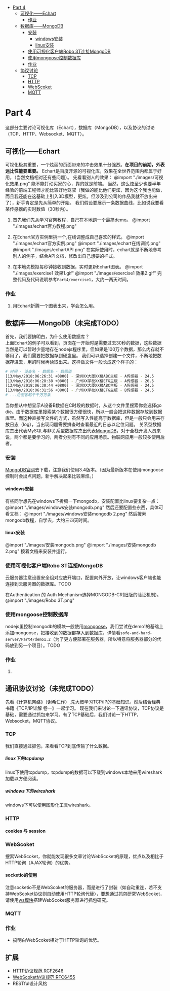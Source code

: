 <!-- @import "[TOC]" {cmd="toc" depthFrom=1 depthTo=6 orderedList=false} -->

<!-- code_chunk_output -->

* [Part 4](#part-4)
	* [可视化——Echart](#可视化echart)
		* [作业](#作业)
	* [数据库——MongoDB](#数据库mongodb)
		* [安装](#安装)
			* [windows安装](#windows安装)
			* [linux安装](#linux安装)
		* [使用可视化客户端Robo 3T连接MongoDB](#使用可视化客户端robo-3t连接mongodb)
		* [使用mongoose控制数据库](#使用mongoose控制数据库)
		* [作业](#作业-1)
	* [协议讨论](#协议讨论)
		* [TCP](#tcp)
		* [HTTP](#http)
		* [WebScoket](#WebScoket)
		* [MQTT](#mqtt)

<!-- /code_chunk_output -->
# Part 4 
这部分主要讨论可视化库（Echart），数据库（MongoDB），以及协议的讨论（TCP、HTTP、Websocket、MQTT）。

## 可视化——Echart
可视化极其重要，一个炫丽的页面带来的冲击效果十分强烈。__在项目的前期，外表远比性能要重要。__ Echart是百度开源的可视化库，效果在全世界范围内都属于好用，（当然文档相对还有些问题）。
先看看别人的效果： 
@import "./images/可视化效果.png"
能不能打动买家的心，靠的就是前端。
当然，这么炫至少也要半年经验的前端工程师才能比较好地驾驭（我做的能比他们更炫，因为这个我也能做，而且我还能在这基础上引入3D模型，更炫。但涉及到公司的作品我就不放出来了），新手肯定是先从简单的开始。
我们假设要展示一条数据曲线，比如说我要看某传感器的实时数值（30秒内）。

1. 首先我们先从学习官网教程，自己在本地跑一个最简demo。
@import "./images/echart官方教程.png"

2. 在Echart官方实例里挑一个,在线调整成自己喜欢的样式。
@import "./images/echart官方实例.png"
@import "./images/echart在线调试.png"
@import "./images/echartAPI.png"
在实际使用时，echart就是不断地参考别人的例子，结合API文档，修改出自己想要的样式。

3. 在本地先模拟每秒钟接收到数据，实时更新Echart图表。
@import "./images/exercise1 效果1.gif"
@import "./images/exercise1 效果2.gif"
完整代码及代码说明参考`Part4/exercise1`，大约一两天时间。
### 作业
1. 用Echart折腾一个图表出来，学会怎么用。

## 数据库——MongoDB（未完成TODO）
首先，我们要搞明白，为什么使用数据库？  
上面Echart的例子可以看到，页面在一开始时是需要过去30秒的数据，这些数据当然是可以暂时少量地存在nodejs程序里，但如果是100万个数据，那么内存就不够用了，我们需要把数据存到硬盘里。
我们可以选择创建一个文件，不断地把数据存进去，用的时候再读取出来。这样做文件一般长成这个样子的：
```bash
# 时间 - 设备名 - 数据名 - 数据值
[13/May/2018:06:26:31 +0800] - 深圳XX大厦XX楼ABC主板 - A传感器 - 24.5
[13/May/2018:06:28:38 +0800] - 广州XX学校XX楼EFG主板 - A传感器 - 26.5
[13/May/2018:06:30:44 +0800] - 深圳XX大厦XX楼ABC主板 - A传感器 - 24.5
[13/May/2018:06:31:56 +0800] - 广州XX学校XX楼EFG主板 - B传感器 - 24.5
# ...后面省略千千万万条
```
当你想从中想显示A设备B数据在C时段的数据时，从这个文件里搜索你会选择go die。由于数据库里搜索某个数据很方便很快，所以一般会把这种数据存放到数据库里。而这种直接写文件的方式，虽然写入性能高于数据库，但是一般只会用来存放日志（log），当出现问题需要排查时查看最近的日志以定位问题。
关系型数据库杰出代表MySQL与非关系型数据库杰出代表[MongoDB](https://www.mongodb.com/)，对于全栈开发人员来说，两个都是要学习的，两者分别有不同的应用场景。物联网应用一般较多使用后者。
### 安装
[MongoDB官网](https://www.mongodb.com/)去下载，注意我们使用3.4版本。（因为最新版本在使用mongoose控制时会出点问题，新手解决起来比较麻烦。）
#### windows安装
有些同学想先在windows下折腾一下mongodb，安装配置比linux要复杂一点：
@import "./images/windows安装mongodb.png"
然后还要配置些东西，具体可看文档：
@import "./images/windows安装mongodb 2.png"
然后搜索mongodb教程，自学去，大约三四天时间。
#### linux安装
@import "./images/安装mongodb.png"
@import "./images/安装mongodb 2.png"
按着文档来安装并运行。
### 使用可视化客户端Robo 3T连接MongoDB
云服务器注意设置安全组对应放开端口，配置向外开放，让windows客户端也能连接到云服务器的数据库。TODO

在Authentication 的 Auth Mechanism选择MONGODB-CR(旧版的验证机制)。
@import "./images/Robo 3T.png"

### 使用mongoose控制数据库
nodejs里控制mongodb的模块一般使用[mongoose](https://github.com/Automattic/mongoose)，我们尝试在demo1的基础上添加mongoose，把接收到的数据都存入到数据库，详情看`sofe-and-hard-server/Part4/demo1.2`（为了更方便部署在服务器，所以特意将服务器部分的代码放到另一个项目）。TODO
### 作业
1. 

## 通讯协议讨论（未完成TODO）
先看《计算机网络》（谢希仁作）,先大概学习TCP/IP的基础知识。然后结合经典书籍《TCP/IP详解 卷一》一起学习。
现在我们来讨论一下通讯协议，TCP协议是基础，需要通过抓包来学习。有了TCP基础后，我们讨论一下HTTP，Websocket，MQTT协议。
### TCP
我们直接通过抓包，来看看TCP到底传输了什么数据。
##### linux下的tcpdump
linux下使用tcpdump，tcpdump的数据可以下载到windows本地来用wireshark加载以方便阅读。
##### windows下的wireshark
windows下可以使用图形化工具wireshark。

### HTTP
#### cookies 与 session

### WebScoket
搜索WebScoket，你就能发现很多文章讨论WebScoket的原理，优点以及相比于HTTP轮询（AJAX轮询）的优势。
#### socketio的使用
注意socketio不是WebScoket的服务器，而是进行了封装（如自动重连，若不支持WebScoket协议则自动使用HTTP轮询代替），要想通过抓包研究WebScoket，请使用[ws模块](https://github.com/websockets/ws)搭建WebScoket服务器进行抓包研究。

### MQTT

### 作业
- 搞明白WebScoket相对于HTTP轮询的优势。

## 扩展
- [HTTP协议规范 RCF2646](https://tools.ietf.org/html/rfc2616)
- [WebScoket协议规范 RFC6455](https://tools.ietf.org/html/rfc6455)
- RESTful设计风格